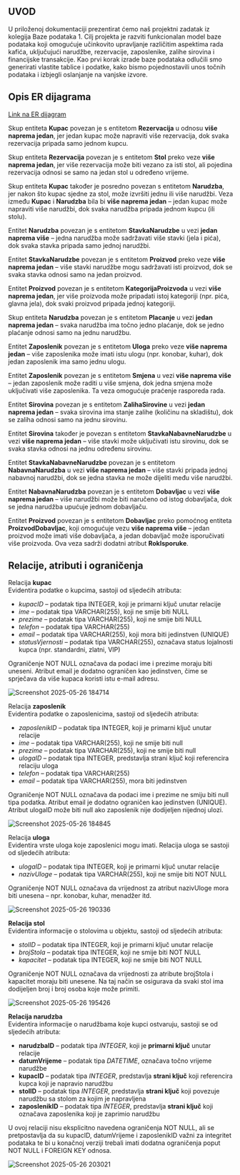 ## UVOD

U priloženoj dokumentaciji prezentirat ćemo naš projektni zadatak iz kolegija Baze podataka 1. Cilj projekta je razviti funkcionalan model baze podataka koji omogućuje učinkovito upravljanje različitim aspektima rada kafića, uključujući narudžbe, rezervacije, zaposlenike, zalihe sirovina i financijske transakcije. 
Kao prvi korak izrade baze podataka odlučili smo generirati vlastite tablice i podatke, kako bismo pojednostavili unos točnih podataka i izbjegli oslanjanje na vanjske izvore.
## Opis ER dijagrama

[Link na ER dijagram](https://lucid.app/lucidchart/7e3ca596-78ec-4f8d-9e66-618cb6cf1f40/edit?viewport_loc=-2689%2C-743%2C4235%2C1887%2C0_0&invitationId=inv_76bfcfcb-73cd-451d-8128-f57a1b90cb83)

Skup entiteta **Kupac** povezan je s entitetom **Rezervacija** u odnosu **više naprema jedan**, jer jedan kupac može napraviti više rezervacija, dok svaka rezervacija pripada samo jednom kupcu.

Skup entiteta **Rezervacija** povezan je s entitetom **Stol** preko veze **više naprema jedan**, jer više rezervacija može biti vezano za isti stol, ali pojedina rezervacija odnosi se samo na jedan stol u određeno vrijeme.

Skup entiteta **Kupac** također je posredno povezan s entitetom **Narudzba**, jer nakon što kupac sjedne za stol, može izvršiti jednu ili više narudžbi. Veza između **Kupac** i **Narudzba** bila bi **više naprema jedan** – jedan kupac može napraviti više narudžbi, dok svaka narudžba pripada jednom kupcu (ili stolu).

Entitet **Narudzba** povezan je s entitetom **StavkaNarudzbe** u vezi **jedan naprema više** – jedna narudžba može sadržavati više stavki (jela i pića), dok svaka stavka pripada samo jednoj narudžbi.

Entitet **StavkaNarudzbe** povezan je s entitetom **Proizvod** preko veze **više naprema jedan** – više stavki narudžbe mogu sadržavati isti proizvod, dok se svaka stavka odnosi samo na jedan proizvod.

Entitet **Proizvod** povezan je s entitetom **KategorijaProizvoda** u vezi **više naprema jedan**, jer više proizvoda može pripadati istoj kategoriji (npr. pića, glavna jela), dok svaki proizvod pripada jednoj kategoriji.

Skup entiteta **Narudzba** povezan je s entitetom **Placanje** u vezi **jedan naprema jedan** – svaka narudžba ima točno jedno plaćanje, dok se jedno plaćanje odnosi samo na jednu narudžbu.

Entitet **Zaposlenik** povezan je s entitetom **Uloga** preko veze **više naprema jedan** – više zaposlenika može imati istu ulogu (npr. konobar, kuhar), dok jedan zaposlenik ima samo jednu ulogu.

Entitet **Zaposlenik** povezan je s entitetom **Smjena** u vezi **više naprema više** – jedan zaposlenik može raditi u više smjena, dok jedna smjena može uključivati više zaposlenika. Ta veza omogućuje praćenje rasporeda rada.

Entitet **Sirovina** povezan je s entitetom **ZalihaSirovine** u vezi **jedan naprema jedan** – svaka sirovina ima stanje zalihe (količinu na skladištu), dok se zaliha odnosi samo na jednu sirovinu.

Entitet **Sirovina** također je povezan s entitetom **StavkaNabavneNarudzbe** u vezi **više naprema jedan** – više stavki može uključivati istu sirovinu, dok se svaka stavka odnosi na jednu određenu sirovinu.

Entitet **StavkaNabavneNarudzbe** povezan je s entitetom **NabavnaNarudzba** u vezi **više naprema jedan** – više stavki pripada jednoj nabavnoj narudžbi, dok se jedna stavka ne može dijeliti među više narudžbi.

Entitet **NabavnaNarudzba** povezan je s entitetom **Dobavljac** u vezi **više naprema jedan** – više narudžbi može biti naručeno od istog dobavljača, dok se jedna narudžba upućuje jednom dobavljaču.

Entitet **Proizvod** povezan je s entitetom **Dobavljac** preko pomoćnog entiteta **ProizvodDobavljac**, koji omogućuje vezu **više naprema više** – jedan proizvod može imati više dobavljača, a jedan dobavljač može isporučivati više proizvoda. Ova veza sadrži dodatni atribut **RokIsporuke**.

## Relacije, atributi i ograničenja


Relacija **kupac**\
Evidentira podatke o kupcima, sastoji od sljedećih atributa:

- *kupacID* – podatak tipa INTEGER, koji je primarni ključ unutar relacije
- *ime* – podatak tipa VARCHAR(255), koji ne smije biti NULL
- *prezime* – podatak tipa VARCHAR(255), koji ne smije biti NULL
- *telefon* – podatak tipa VARCHAR(255)
- *email* – podatak tipa VARCHAR(255), koji mora biti jedinstven (UNIQUE)
- *statusVjernosti* – podatak tipa VARCHAR(255), označava status lojalnosti kupca (npr. standardni, zlatni, VIP)

Ograničenje NOT NULL označava da podaci ime i prezime moraju biti uneseni. Atribut email je dodatno ograničen kao jedinstven, čime se sprječava da više kupaca koristi istu e-mail adresu.

![Screenshot 2025-05-26 184714](https://github.com/user-attachments/assets/086bf875-16fa-44cc-a705-26f5cb7b3344)


Relacija **zaposlenik**\
Evidentira podatke o zaposlenicima, sastoji od sljedećih atributa:

- *zaposlenikID* – podatak tipa INTEGER, koji je primarni ključ unutar relacije
- *ime* – podatak tipa VARCHAR(255), koji ne smije biti null
- *prezime* – podatak tipa VARCHAR(255), koji ne smije biti null
- *ulogaID* – podatak tipa INTEGER, predstavlja strani ključ koji referencira relaciju uloga
- *telefon* – podatak tipa VARCHAR(255)
- *email* – podatak tipa VARCHAR(255), mora biti jedinstven

Ograničenje NOT NULL označava da podaci ime i prezime ne smiju biti null tipa podatka. Atribut email je dodatno ograničen kao jedinstven (UNIQUE). Atribut ulogaID može biti null ako zaposlenik nije dodijeljen nijednoj ulozi.

![Screenshot 2025-05-26 184845](https://github.com/user-attachments/assets/4444456b-e53f-4486-9b9d-53b162e5e36b)

Relacija **uloga**\
Evidentira vrste uloga koje zaposlenici mogu imati. Relacija uloga se sastoji od sljedećih atributa:

- *ulogaID* – podatak tipa INTEGER, koji je primarni ključ unutar relacije
- *nazivUloge* – podatak tipa VARCHAR(255), koji ne smije biti NOT NULL

Ograničenje NOT NULL označava da vrijednost za atribut nazivUloge mora biti unesena – npr. konobar, kuhar, menadžer itd.

![Screenshot 2025-05-26 190336](https://github.com/user-attachments/assets/8060f073-e63a-4022-8199-d8365452edd0)

**Relacija stol**\
Evidentira informacije o stolovima u objektu, sastoji od sljedećih atributa:  

- *stolID* – podatak tipa INTEGER, koji je primarni ključ unutar relacije  
- *brojStola* – podatak tipa INTEGER, koji ne smije biti NOT NULL  
- *kapacitet* – podatak tipa INTEGER, koji ne smije biti NOT NULL

Ograničenje NOT NULL označava da vrijednosti za atribute brojStola i kapacitet moraju biti unesene. Na taj način se osigurava da svaki stol ima dodijeljen broj i broj osoba koje može primiti.

![Screenshot 2025-05-26 195426](https://github.com/user-attachments/assets/22701f11-b191-41e8-a60e-5a7dd9ba70cc)

**Relacija narudzba**\
Evidentira informacije o narudžbama koje kupci ostvaruju, sastoji se od sljedećih atributa:

- **narudzbaID** – podatak tipa *INTEGER*, koji je **primarni ključ** unutar relacije
- **datumVrijeme** – podatak tipa *DATETIME*, označava točno vrijeme narudžbe
- **kupacID** – podatak tipa *INTEGER*, predstavlja **strani ključ** koji referencira kupca koji je napravio narudžbu
- **stolID** – podatak tipa *INTEGER*, predstavlja **strani ključ** koji povezuje narudžbu sa stolom za kojim je napravljena
- **zaposlenikID** – podatak tipa *INTEGER*, predstavlja **strani ključ** koji označava zaposlenika koji je zaprimio narudžbu

U ovoj relaciji nisu eksplicitno navedena ograničenja NOT NULL, ali se pretpostavlja da su kupacID, datumVrijeme i zaposlenikID važni za integritet podataka te bi u konačnoj verziji trebali imati dodatna ograničenja poput NOT NULL i FOREIGN KEY odnosa.

![Screenshot 2025-05-26 203021](https://github.com/user-attachments/assets/3286d3ae-a43c-446e-af97-78695090719e)





